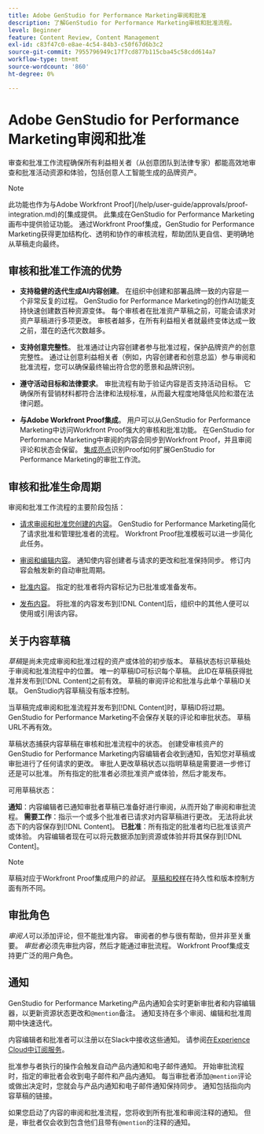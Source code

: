```yaml
---
title: Adobe GenStudio for Performance Marketing审阅和批准
description: 了解GenStudio for Performance Marketing审核和批准流程。
level: Beginner
feature: Content Review, Content Management
exl-id: c83f47c0-e8ae-4c54-84b3-c50f67d6b3c2
source-git-commit: 7955796949c17f7cd877b115cba45c58cdd614a7
workflow-type: tm+mt
source-wordcount: '860'
ht-degree: 0%

---
```


# Adobe GenStudio for Performance Marketing审阅和批准

审查和批准工作流程确保所有利益相关者（从创意团队到法律专家）都能高效地审查和批准活动资源和体验，包括创意人工智能生成的品牌资产。

>[!NOTE]
>
> 此功能也作为与Adobe Workfront Proof](/help/user-guide/approvals/proof-integration.md)的[集成提供。 此集成在GenStudio for Performance Marketing画布中提供验证功能。 通过Workfront Proof集成，GenStudio for Performance Marketing获得更加结构化、透明和协作的审核流程，帮助团队更自信、更明确地从草稿走向最终。

## 审核和批准工作流的优势

* **支持稳健的迭代生成AI内容创建**。 在组织中创建和部署品牌一致的内容是一个非常反复的过程。 GenStudio for Performance Marketing的创作AI功能支持快速创建数百种资源变体。 每个审核者在批准资产草稿之前，可能会请求对资产草稿进行多项更改。 审核者越多，在所有利益相关者就最终变体达成一致之前，潜在的迭代次数越多。

* **支持创意完整性**。 批准通过让内容创建者参与批准过程，保护品牌资产的创意完整性。 通过让创意利益相关者（例如，内容创建者和创意总监）参与审阅和批准流程，您可以确保最终输出符合您的愿景和品牌识别。

* **遵守活动目标和法律要求**。 审批流程有助于验证内容是否支持活动目标。 它确保所有营销材料都符合法律和法规标准，从而最大程度地降低风险和潜在法律问题。

* **与Adobe Workfront Proof集成**。 用户可以从GenStudio for Performance Marketing中访问Workfront Proof强大的审核和批准功能。 在GenStudio for Performance Marketing中审阅的内容会同步到Workfront Proof，并且审阅评论和状态会保留。 [集成亮点](/help/user-guide/approvals/proof-integration.md)识别Proof如何扩展GenStudio for Performance Marketing的审批工作流。

## 审核和批准生命周期

审阅和批准工作流程的主要阶段包括：

* [请求审阅和批准您创建的内容](/help/user-guide/approvals/request-review.md)。 GenStudio for Performance Marketing简化了请求批准和管理批准者的流程。 Workfront Proof批准模板可以进一步简化此任务。

* [审阅和编辑内容](/help/user-guide/approvals/review-and-edit.md)。 通知使内容创建者与请求的更改和批准保持同步。 修订内容会触发新的自动审批周期。

* [批准内容](/help/user-guide/approvals/approve-content.md)。 指定的批准者将内容标记为已批准或准备发布。

* [发布内容](/help/user-guide/approvals/publish-content.md)。 将批准的内容发布到[!DNL Content]后，组织中的其他人便可以使用或引用该内容。

## 关于内容草稿

_草稿_&#x200B;是尚未完成审阅和批准过程的资产或体验的初步版本。 草稿状态标识草稿处于审阅和批准流程中的位置。 唯一的草稿ID可标识每个草稿。 此ID在草稿获得批准并发布到[!DNL Content]之前有效。 草稿的审阅评论和批准与此单个草稿ID关联。 GenStudio内容草稿没有版本控制。

当草稿完成审阅和批准流程并发布到[!DNL Content]时，草稿ID将过期。 GenStudio for Performance Marketing不会保存关联的评论和审批状态。 草稿URL不再有效。

草稿状态捕获内容草稿在审核和批准流程中的状态。 创建受审核资产的GenStudio for Performance Marketing内容编辑者会收到通知，告知您对草稿或审批进行了任何请求的更改。 审批人更改草稿状态以指明草稿是需要进一步修订还是可以批准。 所有指定的批准者必须批准资产或体验，然后才能发布。

可用草稿状态：

**通知**：内容编辑者已通知审批者草稿已准备好进行审阅，从而开始了审阅和审批流程。
**需要工作**：指示一个或多个批准者已请求对内容草稿进行更改。 无法将此状态下的内容保存到[!DNL Content]。
**已批准**：所有指定的批准者均已批准该资产或体验。 内容编辑者现在可以将元数据添加到资源或体验并将其保存到[!DNL Content]。

>[!NOTE]
>
> 草稿对应于Workfront Proof集成用户的&#x200B;_验证_。 [草稿和校样](/help/user-guide/approvals/proof-integration.md#drafts-and-proofs)在持久性和版本控制方面有所不同。

## 审批角色

_审阅人_&#x200B;可以添加评论，但不能批准内容。 审阅者的参与很有帮助，但并非至关重要。 _审批者_&#x200B;必须先审批内容，然后才能通过审批流程。 Workfront Proof集成支持更广泛的用户角色。

## 通知

GenStudio for Performance Marketing产品内通知会实时更新审批者和内容编辑器，以更新资源状态更改和`@mention`备注。 通知支持在多个审阅、编辑和批准周期中快速迭代。

内容编辑者和批准者可以注册以在Slack中接收这些通知。 请参阅[在Experience Cloud中订阅服务](https://experienceleague.adobe.com/en/docs/core-services/interface/services/customer-attributes/subscription)。

批准参与者执行的操作会触发自动产品内通知和电子邮件通知。 开始审批流程时，指定的审批者会收到电子邮件和产品内通知。 每当审批者添加`@mention`评论或做出决定时，您就会与产品内通知和电子邮件通知保持同步。 通知包括指向内容草稿的链接。

如果您启动了内容的审阅和批准流程，您将收到所有批准和审阅注释的通知。 但是，审批者仅会收到包含他们且带有`@mention`的注释的通知。
